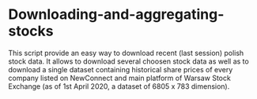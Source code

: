 # Downloading-and-aggregating-stocks
This script provide an easy way to download recent (last session) polish stock data. It allows to download several choosen stock data as well as to download a single dataset containing historical share prices of every company listed on NewConnect and main platform of Warsaw Stock Exchange (as of 1st April 2020, a dataset of 6805 x 783 dimension).
